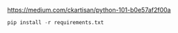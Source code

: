 https://medium.com/ckartisan/python-101-b0e57af2f00a

```python
pip install -r requirements.txt
```

